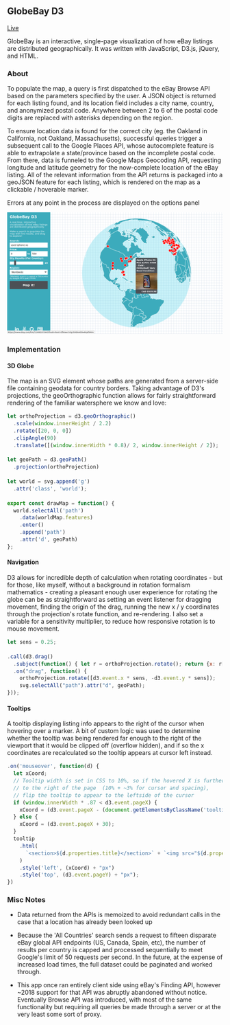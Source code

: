 ## GlobeBay D3

[Live][site]

GlobeBay is an interactive, single-page visualization of how eBay listings are distributed geographically. It was written with JavaScript, D3.js, jQuery, and HTML.

### About

To populate the map, a query is first dispatched to the eBay Browse API based on the parameters specified by the user. A JSON object is returned for each listing found, and its location field includes a city name, country, and anonymized postal code. Anywhere between 2 to 6 of the postal code digits are replaced with asterisks depending on the region. 

To ensure location data is found for the correct city (eg. the Oakland in California, not Oakland, Massachusetts), successful queries trigger a subsequent call to the Google Places API, whose autocomplete feature is able to extrapolate a state/province based on the incomplete postal code. From there, data is funneled to the Google Maps Geocoding API, requesting longitude and latitude geometry for the now-complete location of the eBay listing. All of the relevant information from the API returns is packaged into a geoJSON feature for each listing, which is rendered on the map as a clickable / hoverable marker.

Errors at any point in the process are displayed on the options panel

![screencap]

### Implementation

#### 3D Globe
The map is an SVG element whose paths are generated from a server-side file containing geodata for country borders. Taking advantage of D3's projections, the geoOrthographic function allows for fairly straightforward rendering of the familiar watersphere we know and love:

```javascript
let orthoProjection = d3.geoOrthographic()
  .scale(window.innerHeight / 2.2)
  .rotate([20, 0, 0])
  .clipAngle(90)
  .translate([(window.innerWidth * 0.8)/ 2, window.innerHeight / 2]);

let geoPath = d3.geoPath()
  .projection(orthoProjection)

let world = svg.append('g')
  .attr('class', 'world');

export const drawMap = function() {
  world.selectAll('path')
    .data(worldMap.features)
    .enter()
    .append('path')
    .attr('d', geoPath)
};
```
####  Navigation
D3 allows for incredible depth of calculation when rotating coordinates - but for those, like myself, without a background in rotation formalism mathematics - creating a pleasant enough user experience for rotating the globe can be as straightforward as setting an event listener for dragging movement, finding the origin of the drag, running the new x / y coordinates through the projection's rotate function, and re-rendering. I also set a variable for a sensitivity multiplier, to reduce how responsive rotation is to mouse movement.

```javascript
let sens = 0.25;

.call(d3.drag()
  .subject(function() { let r = orthoProjection.rotate(); return {x: r[0] / sens, y: -r[1] / sens}; })
  .on("drag", function() {
    orthoProjection.rotate([d3.event.x * sens, -d3.event.y * sens]);
    svg.selectAll("path").attr("d", geoPath);
}));
```

#### Tooltips
A tooltip displaying listing info appears to the right of the cursor when hovering over a marker. A bit of custom logic was used to determine whether the tooltip was being rendered far enough to the right of the viewport that it would be clipped off (overflow hidden), and if so the x coordinates are recalculated so the tooltip appears at cursor left instead.

```javascript
.on('mouseover', function(d) {
  let xCoord;
  // Tooltip width is set in CSS to 10%, so if the hovered X is further than 87%
  // to the right of the page  (10% + ~3% for cursor and spacing),
  // flip the tooltip to appear to the leftside of the cursor
  if (window.innerWidth * .87 < d3.event.pageX) {
    xCoord = (d3.event.pageX - (document.getElementsByClassName('tooltip')[0].offsetWidth + 30))
  } else {
    xCoord = (d3.event.pageX + 30);
  }
  tooltip
    .html(
      `<section>${d.properties.title}</section>` + `<img src="${d.properties.img}" />` + `<p>${d.properties.currency} $${d.properties.price}</p>`
    )
    .style('left', (xCoord) + "px")
    .style('top', (d3.event.pageY) + "px");
})
```

### Misc Notes

- Data returned from the APIs is memoized to avoid redundant calls in the case that a location has already been looked up

- Because the 'All Countries' search sends a request to fifteen disparate eBay global API endpoints (US, Canada, Spain, etc), the number of results per country is capped and processed sequentially to meet Google's limit of 50 requests per second. In the future, at the expense of increased load times, the full dataset could be paginated and worked through.

- This app once ran entirely client side using eBay's Finding API, however ~2018 support for that API was abruptly abandoned without notice. Eventually Browse API was introduced, with most of the same functionality but requiring all queries be made through a server or at the very least some sort of proxy. 


[site]: https://globebay.herokuapp.com/
[screencap]: ./docs/screencap.png

